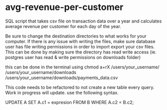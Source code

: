 # avg-revenue-per-customer
SQL script that takes csv file on transaction data over a year
and calculates average revenue per customer for each day of the year.

Be sure to change the destination directories to what works for your computer.
If there is any issue with writing the files, make sure database user
has file writing permissions in order to import export your csv files.
This can be done by making sure the directory has read write access
(ie. postgres user has read & write permissions on downloads folder)

this can be done in the terminal using
chmod a+rX /users/your_username/ /users/your_username/downloads /users/your_username/downloads/payments_data.csv

This code needs to be refactored to not create a new table every query. Work in progress will update.
use the following syntax.

UPDATE A
SET A.c1 = expresion
FROM B
WHERE A.c2 = B.c2;
